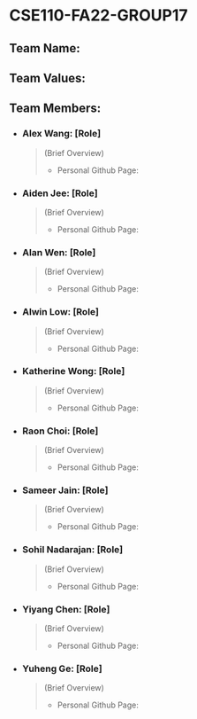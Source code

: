 # CSE110-FA22-GROUP17

## Team Name: 


## Team Values:


## Team Members: 
- ### Alex Wang: [Role]
  > (Brief Overview)  
  > - Personal Github Page: 
- ### Aiden Jee: [Role]
  > (Brief Overview)  
  > - Personal Github Page: 
- ### Alan Wen: [Role]
  > (Brief Overview)  
  > - Personal Github Page: 
- ### Alwin Low: [Role]
  > (Brief Overview)  
  > - Personal Github Page: 
- ### Katherine Wong: [Role]
  > (Brief Overview)  
  > - Personal Github Page: 
- ### Raon Choi: [Role]
  > (Brief Overview)  
  > - Personal Github Page: 
- ### Sameer Jain: [Role]
  > (Brief Overview)  
  > - Personal Github Page: 
- ### Sohil Nadarajan: [Role]
  > (Brief Overview)  
  > - Personal Github Page: 
- ### Yiyang Chen: [Role]
  > (Brief Overview)  
  > - Personal Github Page: 
- ### Yuheng Ge: [Role]
  > (Brief Overview)  
  > - Personal Github Page: 